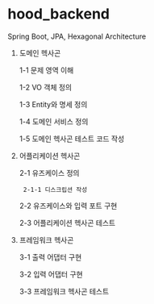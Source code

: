 # hood_backend
Spring Boot, JPA, Hexagonal Architecture

1. 도메인 헥사곤

    1-1 문제 영역 이해
    
    1-2 VO 객체 정의
    
    1-3 Entity와 명세 정의
    
    1-4 도메인 서비스 정의
    
    1-5 도메인 헥사곤 테스트 코드 작성
    
2. 어플리케이션 헥사곤

    2-1 유즈케이스 정의
    
        2-1-1 디스크립션 작성
    2-2 유즈케이스와 입력 포트 구현
    
    2-3 어플리케이션 헥사곤 테스트
    
3. 프레임워크 헥사곤
    
    3-1 출력 어댑터 구현
    
    3-2 입력 어댑터 구현
    
    3-3 프레임워크 헥사곤 테스트